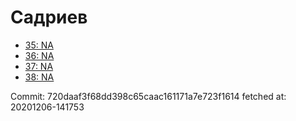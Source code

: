 # Садриев
- [35: NA](35.md)
- [36: NA](36.md)
- [37: NA](37.md)
- [38: NA](38.md)

Commit: 720daaf3f68dd398c65caac161171a7e723f1614
 fetched at: 20201206-141753
